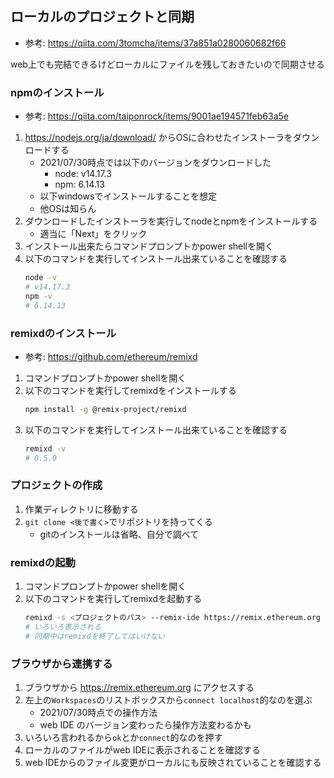 ## ローカルのプロジェクトと同期
* 参考: https://qiita.com/3tomcha/items/37a851a0280060682f66

web上でも完結できるけどローカルにファイルを残しておきたいので同期させる

### npmのインストール
* 参考: https://qiita.com/taiponrock/items/9001ae194571feb63a5e

1. https://nodejs.org/ja/download/ からOSに合わせたインストーラをダウンロードする
   * 2021/07/30時点では以下のバージョンをダウンロードした
     * node: v14.17.3
     * npm: 6.14.13
   * 以下windowsでインストールすることを想定
   * 他OSは知らん
1. ダウンロードしたインストーラを実行してnodeとnpmをインストールする
   * 適当に「Next」をクリック
1. インストール出来たらコマンドプロンプトかpower shellを開く
1. 以下のコマンドを実行してインストール出来ていることを確認する
   ``` bash
   node -v
   # v14.17.3
   npm -v
   # 6.14.13
   ```

### remixdのインストール
* 参考: https://github.com/ethereum/remixd

1. コマンドプロンプトかpower shellを開く
1. 以下のコマンドを実行してremixdをインストールする
   ``` bash
   npm install -g @remix-project/remixd
   ```
1. 以下のコマンドを実行してインストール出来ていることを確認する
   ``` bash
   remixd -v
   # 0.5.0
   ```

### プロジェクトの作成
1. 作業ディレクトリに移動する
1. `git clone <後で書く>`でリポジトリを持ってくる
   * gitのインストールは省略、自分で調べて

### remixdの起動
1. コマンドプロンプトかpower shellを開く
1. 以下のコマンドを実行してremixdを起動する
   ``` bash
   remixd -s <プロジェクトのパス> --remix-ide https://remix.ethereum.org
   # いろいろ表示される
   # 同期中はremixdを終了してはいけない
   ```

### ブラウザから連携する
1. ブラウザから https://remix.ethereum.org にアクセスする
1. 左上の`Workspaces`のリストボックスから`connect localhost`的なのを選ぶ
   * 2021/07/30時点での操作方法
   * web IDE のバージョン変わったら操作方法変わるかも
1. いろいろ言われるから`ok`とか`connect`的なのを押す
1. ローカルのファイルがweb IDEに表示されることを確認する
1. web IDEからのファイル変更がローカルにも反映されていることを確認する
